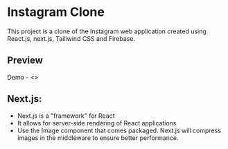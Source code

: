 # Instagram Clone

This project is a clone of the Instagram web application created using React.js, next.js, Tailiwind CSS and Firebase.

## Preview

Demo - <<insert demo link here>>

## Next.js:

- Next.js is a "framework" for React
- It allows for server-side rendering of React applications
- Use the Image component that comes packaged. Next.js will compress images in the middleware to ensure better performance.
